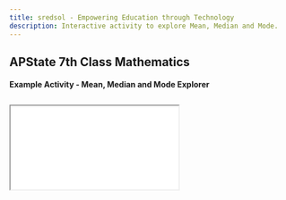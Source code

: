 ```yaml
---
title: sredsol - Empowering Education through Technology
description: Interactive activity to explore Mean, Median and Mode.
---
```


## APState 7th Class Mathematics

#### Example Activity - Mean, Median and Mode Explorer

<div style="margin-top:2em; margin-bottom:2em;">
  <iframe
    id="7m3a1-iframe"
    src="/examples/7m3a1.html"
  ></iframe>
</div>
